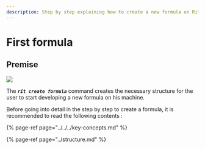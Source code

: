 ```yaml
---
description: Step by step explaining how to create a new formula on Ritchie.
---
```


# First formula

## Premise

![](https://lh3.googleusercontent.com/WyVwIU8sQ9TLlngvGve5Sl4vOkcc-31ALVlJZNvMIIeQsLsvmmieCvc1M8-hxKiFI_3xKQRoBbFdQxfe6VVc9pKko2jmuwvTjz5Eq11Eg5jkmTOWFU2PowDiEHr7oHQtYEd7huyZ)

The _**`rit create formula`**_ command creates the necessary structure for the user to start developing a new formula on his machine.

Before going into detail in the step by step to create a formula, it is recommended to read the following contents :

{% page-ref page="../../../key-concepts.md" %}

{% page-ref page="../structure.md" %}

